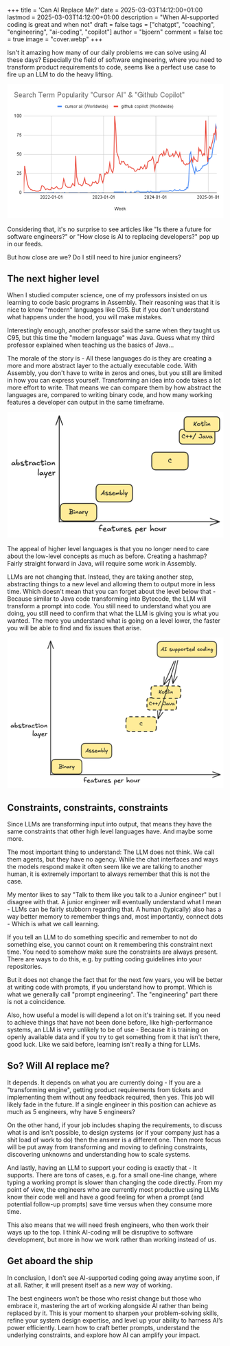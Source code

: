 +++
title = 'Can AI Replace Me?'
date = 2025-03-03T14:12:00+01:00
lastmod = 2025-03-03T14:12:00+01:00
description = "When AI-supported coding is great and when not"
draft = false
tags = ["chatgpt", "coaching", "engineering", "ai-coding", "copilot"]
author = "bjoern"
comment = false
toc = true
image = "cover.webp"
+++

Isn't it amazing how many of our daily problems we can solve using AI these days?
Especially the field of software engineering, where you need to transform product requirements to code, seems like a perfect use case to fire up an LLM to do the heavy lifting.

![Seach Term Popularity](Search_Term_Popularity.png)

Considering that, it's no surprise to see articles like "Is there a future for software engineers?" or "How close is AI to replacing developers?" pop up in our feeds. 

But how close are we? Do I still need to hire junior engineers?

## The next higher level

When I studied computer science, one of my professors insisted on us learning to code basic programs in Assembly.
Their reasoning was that it is nice to know "modern" languages like C95. But if you don't understand what happens under the hood, you will make mistakes. 

Interestingly enough, another professor said the same when they taught us C95, but this time the "modern language" was Java. Guess what my third professor explained when teaching us the basics of Java... 

The morale of the story is - All these languages do is they are creating a more and more abstract layer to the actually executable code. 
With Assembly, you don't have to write in zeros and ones, but you still are limited in how you can express yourself. Transforming an idea into code takes a lot more effort to write.
That means we can compare them by how abstract the languages are, compared to writing binary code, and how many working features a developer can output in the same timeframe.

![Programming Language Abstraction Layers](abstraction_layers.png)

The appeal of higher level languages is that you no longer need to care about the low-level concepts as much as before. 
Creating a hashmap? Fairly straight forward in Java, will require some work in Assembly. 

LLMs are not changing that. 
Instead, they are taking another step, abstracting things to a new level and allowing them to output more in less time.
Which doesn't mean that you can forget about the level below that - Because similar to Java code transforming into Bytecode, the LLM will transform a prompt into code. 
You still need to understand what you are doing, you still need to confirm that what the LLM is giving you is what you wanted. 
The more you understand what is going on a level lower, the faster you will be able to find and fix issues that arise. 

![Programming Language Abstraction Layers With AI](abstraction_layers_with_ai.png)


## Constraints, constraints, constraints

Since LLMs are transforming input into output, that means they have the same constraints that other high level languages have. And maybe some more. 

The most important thing to understand: The LLM does not think.
We call them agents, but they have no agency. 
While the chat interfaces and ways the models respond make it often seem like we are talking to another human, it is extremely important to always remember that this is not the case.

My mentor likes to say "Talk to them like you talk to a Junior engineer" but I disagree with that. A junior engineer will eventually understand what I mean - LLMs can be fairly stubborn regarding that. A human (typically) also has a way better memory to remember things and, most importantly, connect dots - Which is what we call learning. 

If you tell an LLM to do something specific and remember to not do something else, you cannot count on it remembering this constraint next time. You need to somehow make sure the constraints are always present. There are ways to do this, e.g. by putting coding guidelines into your repositories. 

But it does not change the fact that for the next few years, you will be better at writing code with prompts, if you understand how to prompt. 
Which is what we generally call "prompt engineering". 
The "engineering" part there is not a coincidence. 

Also, how useful a model is will depend a lot on it's training set. If you need to achieve things that have not been done before, like high-performance systems, an LLM is very unlikely to be of use - Because it is training on openly available data and if you try to get something from it that isn't there, good luck. Like we said before, learning isn't really a thing for LLMs.

## So? Will AI replace me?

It depends. It depends on what you are currently doing - If you are a "transforming engine", getting product requirements from tickets and implementing them without any feedback required, then yes. This job will likely fade in the future. 
If a single engineer in this position can achieve as much as 5 engineers, why have 5 engineers? 

On the other hand, if your job includes shaping the requirements, to discuss what is and isn't possible, to design systems (or if your company just has a shit load of work to do) then the answer is a different one. Then more focus will be put away from transforming and moving to defining constraints, discovering unknowns and understanding how to scale systems. 

And lastly, having an LLM to support your coding is exactly that - It supports. 
There are tons of cases, e.g. for a small one-line change, where typing a working prompt is slower than changing the code directly. From my point of view, the engineers who are currently most productive using LLMs know their code well and have a good feeling for when a prompt (and potential follow-up prompts) save time versus when they consume more time. 

This also means that we will need fresh engineers, who then work their ways up to the top. I think AI-coding will be disruptive to software development, but more in how we work rather than working instead of us. 

## Get aboard the ship

In conclusion, I don't see AI-supported coding going away anytime soon, if at all. 
Rather, it will present itself as a new way of working. 

The best engineers won’t be those who resist change but those who embrace it, mastering the art of working alongside AI rather than being replaced by it. 
This is your moment to sharpen your problem-solving skills, refine your system design expertise, and level up your ability to harness AI’s power efficiently.
Learn how to craft better prompts, understand the underlying constraints, and explore how AI can amplify your impact.
